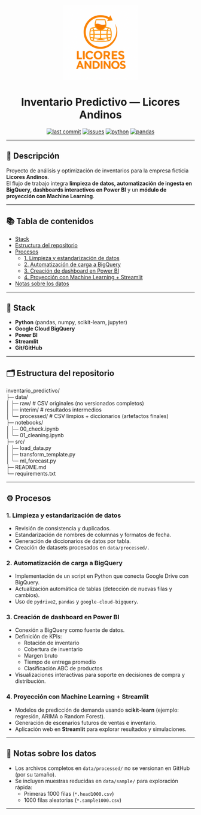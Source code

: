 <p align="center">
  <img src="docs/assets/image00.png" alt="Prueba" width="200">
</p>

<h1 align="center">Inventario Predictivo — Licores Andinos</h1>

<p align="center">
  <a href="https://github.com/sebasarangot96/inventario_predictivo"><img src="https://img.shields.io/github/last-commit/sebasarangot96/inventario_predictivo" alt="last commit"></a>
  <a href="https://github.com/sebasarangot96/inventario_predictivo/issues"><img src="https://img.shields.io/github/issues/sebasarangot96/inventario_predictivo" alt="issues"></a>
  <a href="#"><img src="https://img.shields.io/badge/Python-3.10%2B-blue" alt="python"></a>
  <a href="#"><img src="https://img.shields.io/badge/pandas-yes-150458" alt="pandas"></a>
</p>

---

## 📌 Descripción

Proyecto de análisis y optimización de inventarios para la empresa ficticia **Licores Andinos**.  
El flujo de trabajo integra **limpieza de datos, automatización de ingesta en BigQuery, dashboards interactivos en Power BI** y un **módulo de proyección con Machine Learning**.

---

## 📚 Tabla de contenidos
- [Stack](#-stack)
- [Estructura del repositorio](#-estructura-del-repositorio)
- [Procesos](#-procesos)
  - [1. Limpieza y estandarización de datos](#1-limpieza-y-estandarización-de-datos)
  - [2. Automatización de carga a BigQuery](#2-automatización-de-carga-a-bigquery)
  - [3. Creación de dashboard en Power BI](#3-creación-de-dashboard-en-power-bi)
  - [4. Proyección con Machine Learning + Streamlit](#4-proyección-con-machine-learning--streamlit)
- [Notas sobre los datos](#-notas-sobre-los-datos)

---

## 🧰 Stack
- **Python** (pandas, numpy, scikit-learn, jupyter)
- **Google Cloud BigQuery**
- **Power BI**
- **Streamlit**
- **Git/GitHub**

---

## 🗂️ Estructura del repositorio

inventario_predictivo/  
├─ data/  
│  ├─ raw/         # CSV originales (no versionados completos)  
│  ├─ interim/     # resultados intermedios  
│  └─ processed/   # CSV limpios + diccionarios (artefactos finales)  
├─ notebooks/  
│  ├─ 00_check.ipynb  
│  └─ 01_cleaning.ipynb  
├─ src/  
│  ├─ load_data.py  
│  ├─ transform_template.py  
│  └─ ml_forecast.py  
├─ README.md  
└─ requirements.txt  

---

## ⚙️ Procesos

### 1. Limpieza y estandarización de datos
- Revisión de consistencia y duplicados.  
- Estandarización de nombres de columnas y formatos de fecha.  
- Generación de diccionarios de datos por tabla.  
- Creación de datasets procesados en `data/processed/`.  

### 2. Automatización de carga a BigQuery
- Implementación de un script en Python que conecta Google Drive con BigQuery.  
- Actualización automática de tablas (detección de nuevas filas y cambios).  
- Uso de `pydrive2`, `pandas` y `google-cloud-bigquery`.  

### 3. Creación de dashboard en Power BI
- Conexión a BigQuery como fuente de datos.  
- Definición de KPIs:  
  - Rotación de inventario  
  - Cobertura de inventario  
  - Margen bruto  
  - Tiempo de entrega promedio  
  - Clasificación ABC de productos  
- Visualizaciones interactivas para soporte en decisiones de compra y distribución.  

### 4. Proyección con Machine Learning + Streamlit
- Modelos de predicción de demanda usando **scikit-learn** (ejemplo: regresión, ARIMA o Random Forest).  
- Generación de escenarios futuros de ventas e inventario.  
- Aplicación web en **Streamlit** para explorar resultados y simulaciones.  

---

## 📂 Notas sobre los datos
- Los archivos completos en `data/processed/` no se versionan en GitHub (por su tamaño).  
- Se incluyen muestras reducidas en `data/sample/` para exploración rápida:  
  - Primeras 1000 filas (`*.head1000.csv`)  
  - 1000 filas aleatorias (`*.sample1000.csv`)  

---
